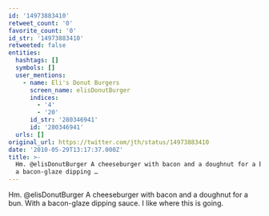 ```yaml
---
id: '14973883410'
retweet_count: '0'
favorite_count: '0'
id_str: '14973883410'
retweeted: false
entities:
  hashtags: []
  symbols: []
  user_mentions:
    - name: Eli's Donut Burgers
      screen_name: elisDonutBurger
      indices:
        - '4'
        - '20'
      id_str: '280346941'
      id: '280346941'
  urls: []
original_url: https://twitter.com/jth/status/14973883410
date: '2010-05-29T13:17:37.000Z'
title: >-
  Hm. @elisDonutBurger A cheeseburger with bacon and a doughnut for a bun. With
  a bacon-glaze dipping …
---
```


Hm. @elisDonutBurger A cheeseburger with bacon and a doughnut for a bun. With a bacon-glaze dipping sauce. I like where this is going.